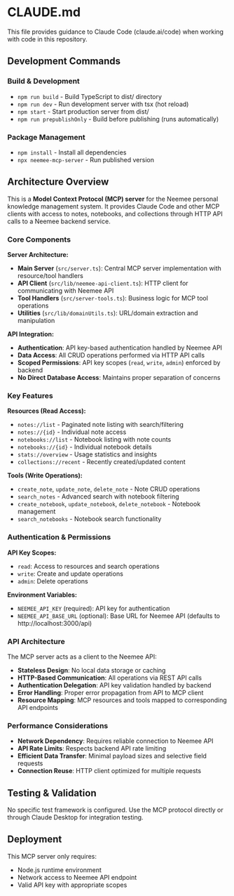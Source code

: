 # CLAUDE.md

This file provides guidance to Claude Code (claude.ai/code) when working with code in this repository.

## Development Commands

### Build & Development
- `npm run build` - Build TypeScript to dist/ directory
- `npm run dev` - Run development server with tsx (hot reload)
- `npm start` - Start production server from dist/
- `npm run prepublishOnly` - Build before publishing (runs automatically)

### Package Management
- `npm install` - Install all dependencies
- `npx neemee-mcp-server` - Run published version

## Architecture Overview

This is a **Model Context Protocol (MCP) server** for the Neemee personal knowledge management system. It provides Claude Code and other MCP clients with access to notes, notebooks, and collections through HTTP API calls to a Neemee backend service.

### Core Components

**Server Architecture:**
- **Main Server** (`src/server.ts`): Central MCP server implementation with resource/tool handlers
- **API Client** (`src/lib/neemee-api-client.ts`): HTTP client for communicating with Neemee API
- **Tool Handlers** (`src/server-tools.ts`): Business logic for MCP tool operations
- **Utilities** (`src/lib/domainUtils.ts`): URL/domain extraction and manipulation

**API Integration:**
- **Authentication**: API key-based authentication handled by Neemee API
- **Data Access**: All CRUD operations performed via HTTP API calls
- **Scoped Permissions**: API key scopes (`read`, `write`, `admin`) enforced by backend
- **No Direct Database Access**: Maintains proper separation of concerns

### Key Features

**Resources (Read Access):**
- `notes://list` - Paginated note listing with search/filtering
- `notes://{id}` - Individual note access
- `notebooks://list` - Notebook listing with note counts
- `notebooks://{id}` - Individual notebook details
- `stats://overview` - Usage statistics and insights
- `collections://recent` - Recently created/updated content

**Tools (Write Operations):**
- `create_note`, `update_note`, `delete_note` - Note CRUD operations
- `search_notes` - Advanced search with notebook filtering  
- `create_notebook`, `update_notebook`, `delete_notebook` - Notebook management
- `search_notebooks` - Notebook search functionality

### Authentication & Permissions

**API Key Scopes:**
- `read`: Access to resources and search operations
- `write`: Create and update operations
- `admin`: Delete operations

**Environment Variables:**
- `NEEMEE_API_KEY` (required): API key for authentication
- `NEEMEE_API_BASE_URL` (optional): Base URL for Neemee API (defaults to http://localhost:3000/api)

### API Architecture

The MCP server acts as a client to the Neemee API:
- **Stateless Design**: No local data storage or caching
- **HTTP-Based Communication**: All operations via REST API calls
- **Authentication Delegation**: API key validation handled by backend
- **Error Handling**: Proper error propagation from API to MCP client
- **Resource Mapping**: MCP resources and tools mapped to corresponding API endpoints

### Performance Considerations

- **Network Dependency**: Requires reliable connection to Neemee API
- **API Rate Limits**: Respects backend API rate limiting
- **Efficient Data Transfer**: Minimal payload sizes and selective field requests
- **Connection Reuse**: HTTP client optimized for multiple requests

## Testing & Validation

No specific test framework is configured. Use the MCP protocol directly or through Claude Desktop for integration testing.

## Deployment

This MCP server only requires:
- Node.js runtime environment
- Network access to Neemee API endpoint
- Valid API key with appropriate scopes